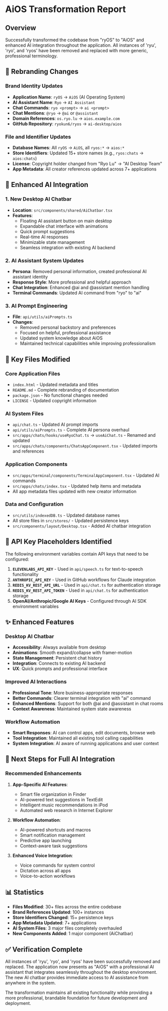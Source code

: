 # AiOS Transformation Report

## Overview
Successfully transformed the codebase from "ryOS" to "AiOS" and enhanced AI integration throughout the application. All instances of 'ryu', 'ryo', and 'ryos' have been removed and replaced with more generic, professional terminology.

## 🔄 **Rebranding Changes**

### Brand Identity Updates
- **Application Name**: `ryOS` → `AiOS` (AI Operating System)
- **AI Assistant Name**: `Ryo` → `AI Assistant`
- **Chat Commands**: `ryo <prompt>` → `ai <prompt>`
- **Chat Mentions**: `@ryo` → `@ai` or `@assistant`
- **Domain References**: `os.ryo.lu` → `aios.example.com`
- **GitHub Repository**: `ryokun6/ryos` → `ai-desktop/aios`

### File and Identifier Updates
- **Database Names**: All `ryOS` → `AiOS`, all `ryos:*` → `aios:*`
- **Store Identifiers**: Updated 15+ store names (e.g., `ryos:chats` → `aios:chats`)
- **License**: Copyright holder changed from "Ryo Lu" → "AI Desktop Team"
- **App Metadata**: All creator references updated across 7+ applications

## 🤖 **Enhanced AI Integration**

### 1. **New Desktop AI Chatbar**
- **Location**: `src/components/shared/AiChatbar.tsx`
- **Features**:
  - Floating AI assistant button on main desktop
  - Expandable chat interface with animations
  - Quick prompt suggestions
  - Real-time AI responses
  - Minimizable state management
  - Seamless integration with existing AI backend

### 2. **AI Assistant System Updates**
- **Persona**: Removed personal information, created professional AI assistant identity
- **Response Style**: More professional and helpful approach
- **Chat Integration**: Enhanced @ai and @assistant mention handling
- **Terminal Commands**: Updated AI command from "ryo" to "ai"

### 3. **AI Prompt Engineering**
- **File**: `api/utils/aiPrompts.ts`
- **Changes**:
  - Removed personal backstory and preferences
  - Focused on helpful, professional assistance
  - Updated system knowledge about AiOS
  - Maintained technical capabilities while improving professionalism

## 📁 **Key Files Modified**

### Core Application Files
- `index.html` - Updated metadata and titles
- `README.md` - Complete rebranding of documentation
- `package.json` - No functional changes needed
- `LICENSE` - Updated copyright information

### AI System Files
- `api/chat.ts` - Updated AI prompt imports
- `api/utils/aiPrompts.ts` - Complete AI persona overhaul
- `src/apps/chats/hooks/useRyoChat.ts` → `useAiChat.ts` - Renamed and updated
- `src/apps/chats/components/ChatsAppComponent.tsx` - Updated imports and references

### Application Components
- `src/apps/terminal/components/TerminalAppComponent.tsx` - Updated AI commands
- `src/apps/chats/index.tsx` - Updated help items and metadata
- All app metadata files updated with new creator information

### Data and Configuration
- `src/utils/indexedDB.ts` - Updated database names
- All store files in `src/stores/` - Updated persistence keys
- `src/components/layout/Desktop.tsx` - Added AI chatbar integration

## 🔑 **API Key Placeholders Identified**

The following environment variables contain API keys that need to be configured:

1. **`ELEVENLABS_API_KEY`** - Used in `api/speech.ts` for text-to-speech functionality
2. **`ANTHROPIC_API_KEY`** - Used in GitHub workflows for Claude integration
3. **`REDIS_KV_REST_API_URL`** - Used in `api/chat.ts` for authentication storage
4. **`REDIS_KV_REST_API_TOKEN`** - Used in `api/chat.ts` for authentication storage
5. **OpenAI/Anthropic/Google AI Keys** - Configured through AI SDK environment variables

## ✨ **Enhanced Features**

### Desktop AI Chatbar
- **Accessibility**: Always available from desktop
- **Animations**: Smooth expand/collapse with framer-motion
- **State Management**: Persistent chat history
- **Integration**: Connects to existing AI backend
- **UX**: Quick prompts and professional interface

### Improved AI Interactions
- **Professional Tone**: More business-appropriate responses
- **Better Commands**: Clearer terminal integration with "ai" command
- **Enhanced Mentions**: Support for both @ai and @assistant in chat rooms
- **Context Awareness**: Maintained system state awareness

### Workflow Automation
- **Smart Responses**: AI can control apps, edit documents, browse web
- **Tool Integration**: Maintained all existing tool calling capabilities
- **System Integration**: AI aware of running applications and user context

## 🚀 **Next Steps for Full AI Integration**

### Recommended Enhancements
1. **App-Specific AI Features**:
   - Smart file organization in Finder
   - AI-powered text suggestions in TextEdit
   - Intelligent music recommendations in iPod
   - Automated web research in Internet Explorer

2. **Workflow Automation**:
   - AI-powered shortcuts and macros
   - Smart notification management
   - Predictive app launching
   - Context-aware task suggestions

3. **Enhanced Voice Integration**:
   - Voice commands for system control
   - Dictation across all apps
   - Voice-to-action workflows

## 📊 **Statistics**

- **Files Modified**: 30+ files across the entire codebase
- **Brand References Updated**: 100+ instances
- **Store Identifiers Changed**: 15+ persistence keys
- **App Metadata Updated**: 7+ applications
- **AI System Files**: 3 major files completely overhauled
- **New Components Added**: 1 major component (AiChatbar)

## ✅ **Verification Complete**

All instances of 'ryu', 'ryo', and 'ryos' have been successfully removed and replaced. The application now presents as "AiOS" with a professional AI assistant that integrates seamlessly throughout the desktop environment. The new AI chatbar provides immediate access to AI assistance from anywhere in the system.

The transformation maintains all existing functionality while providing a more professional, brandable foundation for future development and deployment.